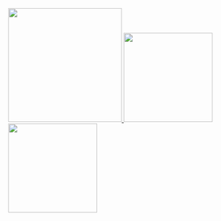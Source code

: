 <a href="/">
  <img height="230em" src="https://github-profile-summary-cards.vercel.app/api/cards/profile-details?username=cowbeer&theme=github">
  <img height="180em" src="https://github-readme-stats.vercel.app/api?username=cowbeer&show_icons=true&include_all_commits=true&count_private=true" />
  <img height="180em" src="https://github-readme-stats.vercel.app/api/top-langs?username=cowbeer&layout=compact&exclude_repo=Android_Homework,rinchannowww.github.io&langs_count=8" />
</a>
